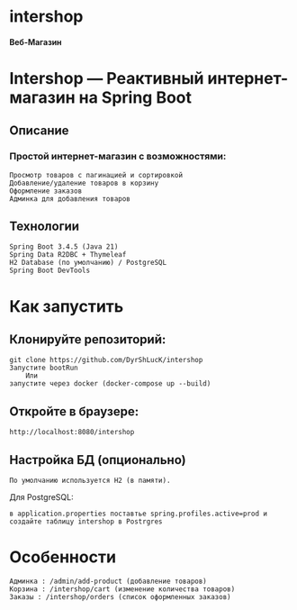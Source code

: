 # intershop
#### Веб-Магазин
#  Intershop — Реактивный интернет-магазин на Spring Boot
##  Описание
### Простой интернет-магазин с возможностями:

    Просмотр товаров с пагинацией и сортировкой
    Добавление/удаление товаров в корзину
    Оформление заказов
    Админка для добавления товаров
## Технологии
    Spring Boot 3.4.5 (Java 21)
    Spring Data R2DBC + Thymeleaf
    H2 Database (по умолчанию) / PostgreSQL
    Spring Boot DevTools
# Как запустить
## Клонируйте репозиторий:

    git clone https://github.com/DyrShLucK/intershop
    Запустите bootRun
        Или
    запустите через docker (docker-compose up --build)
## Откройте в браузере:
    http://localhost:8080/intershop
##  Настройка БД (опционально)
    По умолчанию используется H2 (в памяти).
Для PostgreSQL:

    в application.properties поставтье spring.profiles.active=prod и создайте таблицу intershop в Postrgres

#  Особенности
    Админка : /admin/add-product (добавление товаров)
    Корзина : /intershop/cart (изменение количества товаров)
    Заказы : /intershop/orders (список оформленных заказов)
